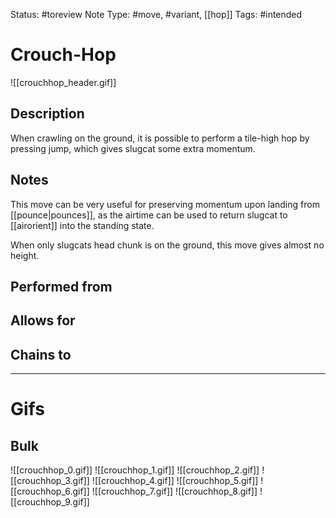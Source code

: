 Status: #toreview 
Note Type: #move, #variant, [[hop]]
Tags: #intended 

# Crouch-Hop
![[crouchhop_header.gif]]
## Description
When crawling on the ground, it is possible to perform a tile-high hop by pressing jump, which gives slugcat some extra momentum.

## Notes
This move can be very useful for preserving momentum upon landing from [[pounce|pounces]], as the airtime can be used to return slugcat to [[airorient]] into the standing state.

When only slugcats head chunk is on the ground, this move gives almost no height.

## Performed from


## Allows for


## Chains to


___
# Gifs
## Bulk
![[crouchhop_0.gif]]
![[crouchhop_1.gif]]
![[crouchhop_2.gif]]
![[crouchhop_3.gif]]
![[crouchhop_4.gif]]
![[crouchhop_5.gif]]
![[crouchhop_6.gif]]
![[crouchhop_7.gif]]
![[crouchhop_8.gif]]
![[crouchhop_9.gif]]